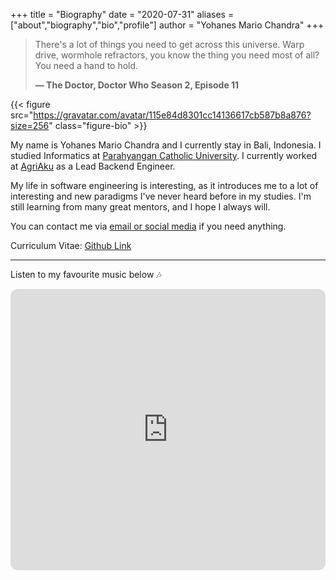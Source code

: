 +++
title = "Biography"
date = "2020-07-31"
aliases = ["about","biography","bio","profile"]
author = "Yohanes Mario Chandra"
+++

> There's a lot of things you need to get across this universe. Warp drive, wormhole refractors, you know the thing you need most of all? You need a hand to hold.
> 
> **— The Doctor, Doctor Who Season 2, Episode 11**

{{< figure src="https://gravatar.com/avatar/115e84d8301cc14136617cb587b8a876?size=256" class="figure-bio" >}}

My name is Yohanes Mario Chandra and I currently stay in Bali, Indonesia. I studied Informatics at [Parahyangan Catholic University](https://unpar.ac.id). I currently worked at [AgriAku](https://agriaku.com) as a Lead Backend Engineer.

My life in software engineering is interesting, as it introduces me to a lot of interesting and new paradigms I've never heard before in my studies. I'm still learning from many great mentors, and I hope I always will.

You can contact me via [email or social media](/contact) if you need anything.

Curriculum Vitae: [Github Link](https://github.com/yohanesmario/CV/raw/main/gen/Yohanes%20Mario%20Chandra%20-%20CV.pdf)

---

Listen to my favourite music below :notes:

<iframe style="border-radius:12px" src="https://open.spotify.com/embed/playlist/6omF3dzYe7P1uN6L4MuRsA?utm_source=generator&theme=0" width="100%" height="450" frameBorder="0" allowfullscreen="" allow="autoplay; clipboard-write; encrypted-media; fullscreen; picture-in-picture" loading="lazy"></iframe>